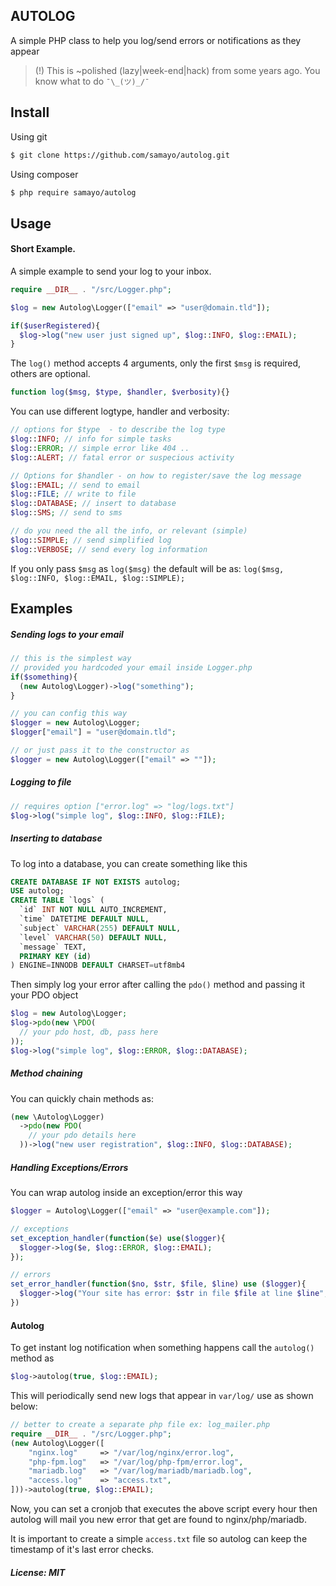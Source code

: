 ## AUTOLOG

A simple PHP class to help you log/send errors or notifications as they appear

> (!) This is ~polished (lazy|week-end|hack) from some years ago. You know what to do `¯\_(ツ)_/¯`

Install
-----

Using git
```bash
$ git clone https://github.com/samayo/autolog.git
```
Using composer
````bash
$ php require samayo/autolog
````

Usage
-----
#### Short Example. 
A simple example to send your log to your inbox. 
```php
require __DIR__ . "/src/Logger.php"; 

$log = new Autolog\Logger(["email" => "user@domain.tld"]);

if($userRegistered){
  $log->log("new user just signed up", $log::INFO, $log::EMAIL); 	
}
```
The `log()` method accepts 4 arguments, only the first `$msg` is required, others are optional. 
```php 
function log($msg, $type, $handler, $verbosity){}
```
You can use different logtype, handler and verbosity: 
```php
// options for $type  - to describe the log type
$log::INFO; // info for simple tasks
$log::ERROR; // simple error like 404 .. 
$log::ALERT; // fatal error or suspecious activity

// Options for $handler - on how to register/save the log message
$log::EMAIL; // send to email
$log::FILE; // write to file
$log::DATABASE; // insert to database 
$log::SMS; // send to sms

// do you need the all the info, or relevant (simple)
$log::SIMPLE; // send simplified log
$log::VERBOSE; // send every log information
```

If you only pass `$msg` as `log($msg)` the default will be as: `log($msg, $log::INFO, $log::EMAIL, $log::SIMPLE);` 

Examples
-----
	
##### Sending logs to your email
```php 
// this is the simplest way
// provided you hardcoded your email inside Logger.php
if($something){
  (new Autolog\Logger)->log("something");
}

// you can config this way
$logger = new Autolog\Logger; 
$logger["email"] = "user@domain.tld"; 

// or just pass it to the constructor as
$logger = new Autolog\Logger(["email" => ""]); 
```

##### Logging to file
```php
// requires option ["error.log" => "log/logs.txt"]
$log->log("simple log", $log::INFO, $log::FILE);
```
##### Inserting to database
To log into a database, you can create something like this
```sql
CREATE DATABASE IF NOT EXISTS autolog;  
USE autolog;
CREATE TABLE `logs` (
  `id` INT NOT NULL AUTO_INCREMENT,
  `time` DATETIME DEFAULT NULL,
  `subject` VARCHAR(255) DEFAULT NULL,
  `level` VARCHAR(50) DEFAULT NULL,
  `message` TEXT,
  PRIMARY KEY (id)
) ENGINE=INNODB DEFAULT CHARSET=utf8mb4
```
Then simply log your error after calling the `pdo()` method and passing it your PDO object
```php
$log = new Autolog\Logger;
$log->pdo(new \PDO(
  // your pdo host, db, pass here
)); 
$log->log("simple log", $log::ERROR, $log::DATABASE);
```
##### Method chaining
You can quickly chain methods as: 
```php
(new \Autolog\Logger)
  ->pdo(new PDO(
    // your pdo details here
  ))->log("new user registration", $log::INFO, $log::DATABASE); 
```
##### Handling Exceptions/Errors

You can wrap autolog inside an exception/error this way 
```php 
$logger = Autolog\Logger(["email" => "user@example.com"]); 

// exceptions
set_exception_handler(function($e) use($logger){
  $logger->log($e, $log::ERROR, $log::EMAIL);
}); 

// errors
set_error_handler(function($no, $str, $file, $line) use ($logger){
  $logger->log("Your site has error: $str in file $file at line $line", $log::ERROR, $log::EMAIL);
})
```
#### Autolog

To get instant log notification when something happens call the `autolog()` method as

```php
$log->autolog(true, $log::EMAIL); 
```
This will periodically send new logs that appear in `var/log/` use as shown below:
```php
// better to create a separate php file ex: log_mailer.php
require __DIR__ . "/src/Logger.php";
(new Autolog\Logger([
    "nginx.log" 	=> "/var/log/nginx/error.log",
    "php-fpm.log" 	=> "/var/log/php-fpm/error.log",
    "mariadb.log" 	=> "/var/log/mariadb/mariadb.log",
    "access.log" 	=> "access.txt",
]))->autolog(true, $log::EMAIL); 
```
Now, you can set a cronjob that executes the above script every hour then 
autolog will mail you new error that get are found to nginx/php/mariadb. 

It is important to create a simple `access.txt` file so autolog can keep 
the timestamp of it's last error checks. 


##### License: MIT

[autolog_archive]: http://github.com/samayo/autolog/releases
